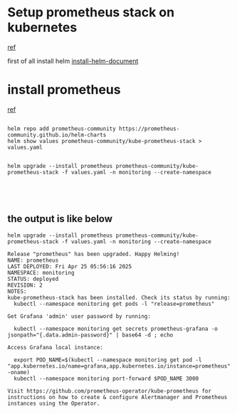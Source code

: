 # Setup prometheus stack on kubernetes
[ref](https://artifacthub.io/packages/helm/prometheus-community/kube-prometheus-stack)

first of all install helm
[install-helm-document](https://helm.sh/docs/intro/install/)


# install prometheus
[ref](https://artifacthub.io/packages/helm/prometheus-community/kube-prometheus-stack)
```

helm repo add prometheus-community https://prometheus-community.github.io/helm-charts
helm show values prometheus-community/kube-prometheus-stack > values.yaml


helm upgrade --install prometheus prometheus-community/kube-prometheus-stack -f values.yaml -n monitoring --create-namespace 





```


## the output is like below

```
helm upgrade --install prometheus prometheus-community/kube-prometheus-stack -f values.yaml -n monitoring --create-namespace

Release "prometheus" has been upgraded. Happy Helming!
NAME: prometheus
LAST DEPLOYED: Fri Apr 25 05:56:16 2025
NAMESPACE: monitoring
STATUS: deployed
REVISION: 2
NOTES:
kube-prometheus-stack has been installed. Check its status by running:
  kubectl --namespace monitoring get pods -l "release=prometheus"

Get Grafana 'admin' user password by running:

  kubectl --namespace monitoring get secrets prometheus-grafana -o jsonpath="{.data.admin-password}" | base64 -d ; echo

Access Grafana local instance:

  export POD_NAME=$(kubectl --namespace monitoring get pod -l "app.kubernetes.io/name=grafana,app.kubernetes.io/instance=prometheus" -oname)
  kubectl --namespace monitoring port-forward $POD_NAME 3000

Visit https://github.com/prometheus-operator/kube-prometheus for instructions on how to create & configure Alertmanager and Prometheus instances using the Operator.


```